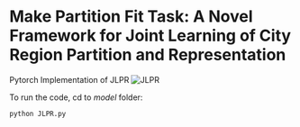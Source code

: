 # Make Partition Fit Task: A Novel Framework for Joint Learning of City Region Partition and Representation
Pytorch Implementation of JLPR
![JLPR](https://github.com/DmyCool/JLPR/assets/47018035/91fa550c-9272-4153-a003-bc16855b4347)

To run the code, cd to *model* folder:

`python JLPR.py`

